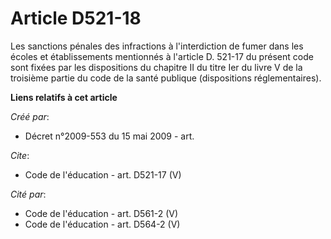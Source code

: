 # Article D521-18

Les sanctions pénales des infractions à l'interdiction de fumer dans les écoles et établissements mentionnés à l'article D.
521-17 du présent code sont fixées par les dispositions du chapitre II du titre Ier du livre V de la troisième partie du code
de la santé publique (dispositions réglementaires).

**Liens relatifs à cet article**

_Créé par_:

  - Décret n°2009-553 du 15 mai 2009 - art.

_Cite_:

  - Code de l'éducation - art. D521-17 (V)

_Cité par_:

  - Code de l'éducation - art. D561-2 (V)
  - Code de l'éducation - art. D564-2 (V)
